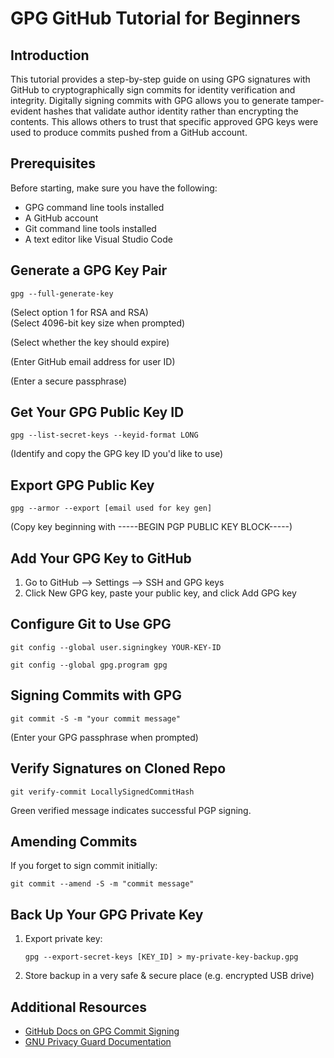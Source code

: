 # GPG GitHub Tutorial for Beginners

## Introduction

This tutorial provides a step-by-step guide on using GPG signatures with GitHub to cryptographically sign commits for identity verification and integrity. Digitally signing commits with GPG allows you to generate tamper-evident hashes that validate author identity rather than encrypting the contents. This allows others to trust that specific approved GPG keys were used to produce commits pushed from a GitHub account.

## Prerequisites  

Before starting, make sure you have the following:  

- GPG command line tools installed
- A GitHub account  
- Git command line tools installed
- A text editor like Visual Studio Code

## Generate a GPG Key Pair  

```
gpg --full-generate-key
```

(Select option 1 for RSA and RSA)  
(Select 4096-bit key size when prompted)

(Select whether the key should expire)  

(Enter GitHub email address for user ID)

(Enter a secure passphrase) 

## Get Your GPG Public Key ID  

```
gpg --list-secret-keys --keyid-format LONG
```

(Identify and copy the GPG key ID you'd like to use)

## Export GPG Public Key  

```
gpg --armor --export [email used for key gen] 
```

(Copy key beginning with -----BEGIN PGP PUBLIC KEY BLOCK-----)

## Add Your GPG Key to GitHub   

1. Go to GitHub --> Settings --> SSH and GPG keys   
2. Click New GPG key, paste your public key, and click Add GPG key

## Configure Git to Use GPG

```
git config --global user.signingkey YOUR-KEY-ID   

git config --global gpg.program gpg  
```

## Signing Commits with GPG  

```
git commit -S -m "your commit message"
``` 
(Enter your GPG passphrase when prompted)

## Verify Signatures on Cloned Repo

```
git verify-commit LocallySignedCommitHash
```

Green verified message indicates successful PGP signing.

## Amending Commits

If you forget to sign commit initially:

```  
git commit --amend -S -m "commit message"
```

## Back Up Your GPG Private Key   

1. Export private key:   
   ```   
   gpg --export-secret-keys [KEY_ID] > my-private-key-backup.gpg
   ```
2. Store backup in a very safe & secure place (e.g. encrypted USB drive)   

## Additional Resources    

- [GitHub Docs on GPG Commit Signing](https://help.github.com/articles/signing-commits-with-gpg/)
- [GNU Privacy Guard Documentation](https://gnupg.org/documentation/index.html)
